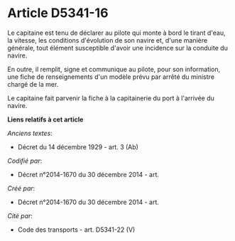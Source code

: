 # Article D5341-16

Le capitaine est tenu de déclarer au pilote qui monte à bord le tirant d'eau, la vitesse, les conditions d'évolution de son
navire et, d'une manière générale, tout élément susceptible d'avoir une incidence sur la conduite du navire.

En outre, il remplit, signe et communique au pilote, pour son information, une fiche de renseignements d'un modèle prévu par
arrêté du ministre chargé de la mer.

Le capitaine fait parvenir la fiche à la capitainerie du port à l'arrivée du navire.

**Liens relatifs à cet article**

_Anciens textes_:

  - Décret du 14 décembre 1929 - art. 3 (Ab)

_Codifié par_:

  - Décret n°2014-1670 du 30 décembre 2014 - art.

_Créé par_:

  - Décret n°2014-1670 du 30 décembre 2014 - art.

_Cité par_:

  - Code des transports - art. D5341-22 (V)
